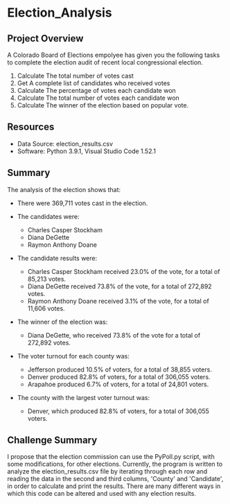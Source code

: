 # Election_Analysis
## Project Overview
A Colorado Board of Elections empolyee has given you the following tasks to complete the election audit of recent local congressional election.
1. Calculate The total number of votes cast
2. Get A complete list of candidates who received votes
3. Calculate The percentage of votes each candidate won
4. Calculate The total number of votes each candidate won
5. Calculate The winner of the election based on popular vote.

## Resources
* Data Source: election_results.csv
* Software: Python 3.9.1, Visual Studio Code 1.52.1

## Summary
The analysis of the election shows that:

* There were 369,711 votes cast in the election.

* The candidates were:
    * Charles Casper Stockham
    * Diana DeGette
    * Raymon Anthony Doane
    
* The candidate results were:
    * Charles Casper Stockham received 23.0% of the vote, for a total of 85,213 votes.
    * Diana DeGette received 73.8% of the vote, for a total of 272,892 votes.
    * Raymon Anthony Doane received 3.1% of the vote, for a total of 11,606 votes.
    
* The winner of the election was:
     * Diana DeGette, who received 73.8% of the vote for a total of 272,892 votes.
     
* The voter turnout for each county was:
    * Jefferson produced 10.5% of voters, for a total of 38,855 voters.
    * Denver produced 82.8% of voters, for a total of 306,055 voters.
    * Arapahoe produced 6.7% of voters, for a total of 24,801 voters.
    
* The county with the largest voter turnout was:
    * Denver, which produced 82.8% of voters, for a total of 306,055 voters.
    
 ## Challenge Summary
 I propose that the election commission can use the PyPoll.py script, with some modifications, for other elections. Currently, the program is written to analyze the election_results.csv file by iterating through each row and reading the data in the second and third columns, 'County' and 'Candidate', in order to calculate and print the results. There are many different ways in which this code can be altered and used with any election results.
